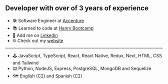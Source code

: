 Developer with over of 3 years of experience
-----------
- 🛠️ Software Engineer at <a href="https://www.accenture.com/">Accenture</a>
- 📚 Learned to code at <a href="https://www.soyhenry.com/">Henry Bootcamp</a>
- 👔 Add me on <a href="https://www.linkedin.com/in/crisariza/">Linkedin</a>
- 🌐 Check out my <a href="https://www.linkedin.com/in/crisariza/">website</a>

-----------
- 🕹️ JavaScript, TypeScript, React, React Native, Redux, Next, HTML, CSS and Tailwind
- ⌨️ Python, NodeJS, Express, PostgreSQL, MongoDB and Sequelize
- 🗺️ English (C2) and Spanish (C2)
